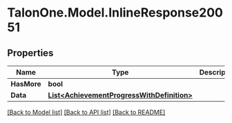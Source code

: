 # TalonOne.Model.InlineResponse20051
## Properties

Name | Type | Description | Notes
------------ | ------------- | ------------- | -------------
**HasMore** | **bool** |  | 
**Data** | [**List&lt;AchievementProgressWithDefinition&gt;**](AchievementProgressWithDefinition.md) |  | 

[[Back to Model list]](../README.md#documentation-for-models) [[Back to API list]](../README.md#documentation-for-api-endpoints) [[Back to README]](../README.md)

